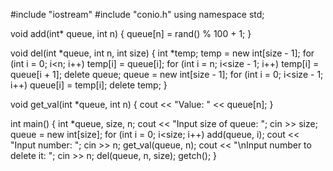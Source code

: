 #include "iostream"
#include "conio.h"
using namespace std;

void add(int* queue, int n)
{
	queue[n] = rand() % 100 + 1;
}

void del(int *queue, int n, int size)
{
	int *temp;
	temp = new int[size - 1];
	for (int i = 0; i<n; i++)
		temp[i] = queue[i];
	for (int i = n; i<size - 1; i++)
		temp[i] = queue[i + 1];
	delete queue;
	queue = new int[size - 1];
	for (int i = 0; i<size - 1; i++)
		queue[i] = temp[i];
	delete temp;
}

void get_val(int *queue, int n)
{
	cout << "Value: " << queue[n];
}

int main()
{
	int *queue, size, n;
	cout << "Input size of queue: ";
	cin >> size;
	queue = new int[size];
	for (int i = 0; i<size; i++)
		add(queue, i);
	cout << "Input number: ";
	cin >> n;
	get_val(queue, n);
	cout << "\nInput number to delete it: ";
	cin >> n;
	del(queue, n, size);
	getch();
}
